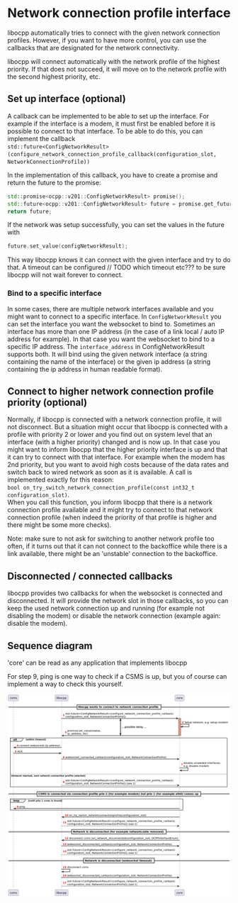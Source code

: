 # Network connection profile interface

libocpp automatically tries to connect with the given network connection profiles. However, if you want to have more 
control, you can use the callbacks that are designated for the network connectivity.

libocpp will connect automatically with the network profile of the highest priority. If that does not succeed, it will 
move on to the network profile with the second highest priority, etc. 

## Set up interface (optional)

A callback can be implemented to be able to set up the interface. For example if the interface is a modem, it must first 
be enabled before it is possible to connect to that interface. To be able to do this, you can implement the callback   
`std::future<ConfigNetworkResult>(configure_network_connection_profile_callback(configuration_slot, NetworkConnectionProfile))`

In the implementation of this callback, you have to create a promise and return the future to the promise:
```cpp
std::promise<ocpp::v201::ConfigNetworkResult> promise();
std::future<ocpp::v201::ConfigNetworkResult> future = promise.get_future();
return future;
```

If the network was setup successfully, you can set the values in the future with 
```cpp
future.set_value(configNetworkResult);
```
This way libocpp knows it can connect with the given interface and try to do that. A timeout can be configured // TODO which timeout etc???
to be sure libocpp will not wait forever to connect.


### Bind to a specific interface

In some cases, there are multiple network interfaces available and you might want to connect to a specific interface.
In `ConfigNetworkResult` you can set the interface you want the websocket to bind to. Sometimes an interface has more
than one IP address (in the case of a link local / auto IP address for example). In that case you want the websocket
to bind to a specific IP address. The `interface_address` in ConfigNetworkResult supports both. It will bind using the
given network interface (a string containing the name of the interface) or the given ip address (a string containing 
the ip address in human readable format).


## Connect to higher network connection profile priority (optional)

Normally, if libocpp is connected with a network connection profile, it will not disconnect. But a situation might
occur that libocpp is connected with a profile with priority 2 or lower and you find out on system level that an 
interface (with a higher priority) changed and is now up. In that case you might want to inform libocpp that the higher
priority interface is up and that it can try to connect with that interface. For example when the modem has 2nd priority,
but you want to avoid high costs because of the data rates and switch back to wired network as soon as it is available.
A call is implemented exactly for this reason:  
`bool on_try_switch_network_connection_profile(const int32_t configuration_slot)`.  
When you call this function, you inform libocpp that there is a network connection profile available and it might try 
to connect to that network connection profile (when indeed the priority of that profile is higher and there might
be some more checks).  

Note: make sure to not ask for switching to another network profile too often, if it turns out that it can not connect
to the backoffice while there is a link available, there might be an 'unstable' connection to the backoffice.


## Disconnected / connected callbacks

libocpp provides two callbacks for when the websocket is connected and disconnected. It will provide the network slot
in those callbacks, so you can keep the used network connection up and running (for example not disabling the modem) or
disable the network connection (example again: disable the modem).


## Sequence diagram

'core' can be read as any application that implements libocpp

For step 9, ping is one way to check if a CSMS is up, but you of course can implement a way to check this yourself.

![Sequence diagram](networkconnectivity_libocpp.png)